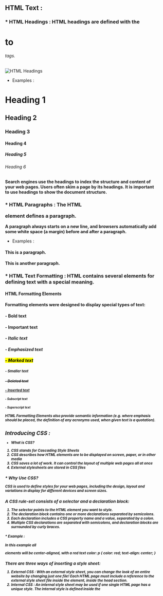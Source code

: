 ## HTML Text :

### * HTML Headings : HTML headings are defined with the <h1> to <h6> tags. 

![HTML Headings](https://learnwithben.com/wp-content/uploads/2019/10/Webp.net-resizeimage.jpg)

 - Examples :

#### <h1>Heading 1</h1>
#### <h2>Heading 2</h2>
#### <h3>Heading 3</h3>
#### <h4>Heading 4</h4>
#### <h5>Heading 5</h5>
#### <h6>Heading 6</h6>

#### Search engines use the headings to index the structure and content of your web pages. Users often skim a page by its headings. It is important to use headings to show the document structure.

### * HTML Paragraphs : The HTML <p> element defines a paragraph.

**A paragraph always starts on a new line, and browsers automatically add some white space (a margin) before and after a paragraph.**

- Examples :

#### <p>This is a paragraph.</p>
#### <p>This is another paragraph.</p>

### * HTML Text Formatting : HTML contains several elements for defining text with a special meaning.

#### **HTML Formatting Elements**

#### **Formatting elements were designed to display special types of text:**

#### <b> - Bold text
#### <strong> - Important text
#### <i> - Italic text
#### <em> - Emphasized text
#### <mark> - Marked text
#### <small> - Smaller text
#### <del> - Deleted text
#### <ins> - Inserted text
#### <sub> - Subscript text
#### <sup> - Superscript text

***HTML Formatting Elements also provide semantic information (e.g. where emphasis should be placed, the definition of any acronyms used, when given text is a quotation).***

## Introducing CSS : 

* What is CSS?
1. CSS stands for **C**ascading **S**tyle **S**heets
2. CSS describes how HTML elements are to be displayed on screen, paper, or in other media
3. CSS saves a lot of work. It can control the layout of multiple web pages all at once
4. External stylesheets are stored in CSS files

### * Why Use CSS?
**CSS is used to define styles for your web pages, including the design, layout and variations in display for different devices and screen sizes.**

### A CSS rule-set consists of a selector and a declaration block:
1. The selector points to the HTML element you want to style.
2. The declaration block contains one or more declarations separated by semicolons.
3. Each declaration includes a CSS property name and a value, separated by a colon.
4. Multiple CSS declarations are separated with semicolons, and declaration blocks are surrounded by curly braces.

#### * Example :
In this example all **<p>** elements will be center-aligned, with a red text color:
p {
  color: red;
  text-align: center;
}

### There are three ways of inserting a style sheet:

1. External CSS : With an external style sheet, you can change the look of an entire website by changing just one file! Each HTML page must include a reference to the external style sheet file inside the <link> element, inside the head section.
2. Internal CSS : An internal style sheet may be used if one single HTML page has a unique style. The internal style is defined inside the <style> element, inside the head section.
3. Inline CSS : An inline style may be used to apply a unique style for a single element. To use inline styles, add the style attribute to the relevant element. The style attribute can contain any CSS property.

#### CSS Selectors : CSS selectors are used to "find" (or select) the HTML elements you want to style.

**All CSS Simple Selectors**
|Selector|	Example	  |   Example description|
| ----------- | ----------- | ----------- |
|.class	    |.intro	     |Selects all elements with class="intro"|
|#id	         |#firstname	 |Selects the element with id="firstname"|
|*	         |*	         |Selects all elements|
|element	     |p	         |Selects all <p> elements|
|element,element,..	|div, p	|Selects all <div> elements and all <p> elements|

## Basic JavaScript Instructions :

#### * JavaScript Statements :
**JavaScript statements are composed of: Values, Operators, Expressions, Keywords, and Comments. This statement tells the browser to write "Hello Dolly." inside an HTML element with id="demo":**

#### * JavaScript Comments : JavaScript comments can be used to explain JavaScript code, and to make it more readable. JavaScript comments can also be used to prevent execution, when testing alternative code.

#### * JavaScript Variables : JavaScript variables are containers for storing data values.

#### * JavaScript Arrays :  JavaScript arrays are used to store multiple values in a single variable.

#### * JavaScript Expressions : An expression is any valid unit of code that resolves to a value.

#### * JavaScript Operators : JavaScript operators are used to assign values, compare values, perform arithmetic operations, and more.

#### * JavaScript Strings : JavaScript strings are used for storing and manipulating text.

## Decisions and Loops : 

#### Conditional Statements : Very often when you write code, you want to perform different actions for different decisions.

#### You can use conditional statements in your code to do this.

#### In JavaScript we have the following conditional statements:

1. Use if to specify a block of code to be executed, if a specified condition is true
2. Use else to specify a block of code to be executed, if the same condition is false
3. Use else if to specify a new condition to test, if the first condition is false
4. Use switch to specify many alternative blocks of code to be executed

#### Comparison Operators : Comparison operators are used in logical statements to determine equality or difference between variables or values.

**Examples :Given that x = 5, the table below explains the comparison operators:**

|==    |equal to	|x == 8	|false|		
|===	|equal value and equal type	|x === 5	|true|		
|!=	|not equal	|x != 8	|true|	
|!==	|not equal value or not equal type	|x !== 5	|false|	
|>	|greater than	|x > 8	|false|	
|<	|less than	|x < 8	|true|	
|>=	|greater than or equal to	|x >= 8	|false|	
|<=	|less than or equal to	|x <= 8	|true|

### JavaScript if else and else if : Use the if statement to specify a block of JavaScript code to be executed if a condition is true. Use the else statement to specify a block of code to be executed if the condition is false.Use the else if statement to specify a new condition if the first condition is false.











